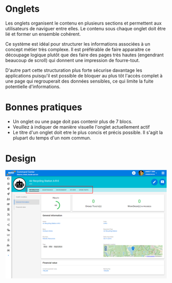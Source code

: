# Onglets

Les onglets organisent le contenu en plusieurs sections et permettent aux utilisateurs de naviguer entre elles. Le contenu sous chaque onglet doit être lié et former un ensemble cohérent.

Ce système est idéal pour structurer les informations associées à un concept métier très complexe. Il est préférable de faire apparaitre ce découpage logique plutôt que des faire des pages très hautes (engendrant beaucoup de scroll) qui donnent une impression de fourre-tout.

D'autre part cette structuration plus forte sécurise davantage les applications puisqu'il est possible de bloquer au plus tôt l'accès complet à une page qui regrouperait des données sensibles, ce qui limite la fuite potentielle d'informations.

# Bonnes pratiques

- Un onglet ou une page doit pas contenir plus de 7 blocs.
- Veuillez à indiquer de manière visuelle l'onglet actuellement actif
- Le titre d'un onglet doit etre le plus concis et précis possible. Il s'agit la plupart du temps d'un nom commun.

# Design

![](./images/tab.png) 